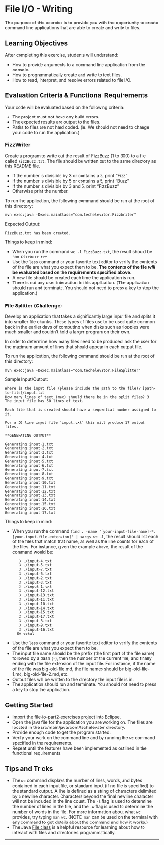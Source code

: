 # File I/O - Writing

The purpose of this exercise is to provide you with the opportunity to create command line applications that are able to create and write to files.

## Learning Objectives

After completing this exercise, students will understand:

* How to provide arguments to a command line application from the console.
* How to programmatically create and write to text files.
* How to read, interpret, and resolve errors related to file I/O.

## Evaluation Criteria & Functional Requirements

Your code will be evaluated based on the following criteria:

* The project must not have any build errors.
* The expected results are output to the files.
* Paths to files are not hard coded. (ie. We should not need to change your code to run the application.)

### FizzWriter

Create a program to write out the result of FizzBuzz (1 to 300) to a file called `FizzBuzz.txt`. The file should be written out to the same directory as this README file.

* If the number is divisible by 3 or contains a 3, print “Fizz”
* If the number is divisible by 5 or contains a 5, print “Buzz”
* If the number is divisible by 3 and 5, print “FizzBuzz”
* Otherwise print the number.

To run the application, the following command should be run at the root of this directory:

```
mvn exec:java -Dexec.mainClass="com.techelevator.FizzWriter"
```

Expected Output:
```
FizzBuzz.txt has been created.
```

Things to keep in mind:

* When you run the command `wc -l FizzBuzz.txt`, the result should be `300 FizzBuzz.txt`
* Use the `less` command or your favorite text editor to verify the contents of the file are what you expect them to be. **The contents of the file _will_ be evaluated based on the requirements specified above.**
* A new file should be created each time the application is run.
* There is not any user interaction in this application. (The application should run and terminate. You should not need to press a key to stop the application.)

### File Splitter (Challenge)

Develop an application that takes a significantly large input file and splits it into smaller file chunks. These types of files use to be used quite common back in the earlier days of computing when disks such as floppies were much smaller and couldn’t hold a larger program on their own.

In order to determine how many files need to be produced, ask the user for the maximum amount of lines that
should appear in each output file.

To run the application, the following command should be run at the root of this directory:

```
mvn exec:java -Dexec.mainClass="com.techelevator.FileSplitter"
```

Sample Input/Output:
```
Where is the input file (please include the path to the file)? [path-to-file]/input.txt
How many lines of text (max) should there be in the split files? 3
The input file has 50 lines of text.

Each file that is created should have a sequential number assigned to it.

For a 50 line input file "input.txt" this will produce 17 output files.

**GENERATING OUTPUT**

Generating input-1.txt
Generating input-2.txt
Generating input-3.txt
Generating input-4.txt
Generating input-5.txt
Generating input-6.txt
Generating input-7.txt
Generating input-8.txt
Generating input-9.txt
Generating input-10.txt
Generating input-11.txt
Generating input-12.txt
Generating input-13.txt
Generating input-14.txt
Generating input-15.txt
Generating input-16.txt
Generating input-17.txt

```

Things to keep in mind:

* When you run the command `find . -name '[your-input-file-name]-*.[your-input-file-extension]' | xargs wc -l`, the result should list each of the files that match that name, as well as the line counts for each of the files. For instance, given the example above, the result of the command would be:
    ```
       3 ./input-4.txt
       3 ./input-5.txt
       3 ./input-7.txt
       3 ./input-6.txt
       3 ./input-2.txt
       3 ./input-3.txt
       3 ./input-1.txt
       3 ./input-12.txt
       3 ./input-13.txt
       3 ./input-11.txt
       3 ./input-10.txt
       3 ./input-14.txt
       3 ./input-15.txt
       2 ./input-17.txt
       3 ./input-8.txt
       3 ./input-9.txt
       3 ./input-16.txt
      50 total
    ```
* Use the `less` command or your favorite text editor to verify the contents of the file are what you expect them to be.
* The input file name should be the prefix (the first part of the file name) followed by a dash (`-`), then the number of the current file, and finally ending with the file extension of the input file. For instance, if the name of the file was big-old-file.md, the file names should be big-old-file-1.md, big-old-file-2.md, etc.
* Output files will be written to the directory the input file is in.
* The application should run and terminate. You should not need to press a key to stop the application.

## Getting Started

* Import the file-io-part2-exercises project into Eclipse.
* Open the java file for the application you are working on. The files are located in the src/main/java/com/techelevator directory.
* Provide enough code to get the program started.
* Verify your work on the command line and by running the `wc` command specified in the requirements.
* Repeat until the features have been implemented as outlined in the functional requirements.

## Tips and Tricks

* The `wc` command displays the number of lines, words, and bytes contained in each input file, or standard input (if no file is specified) to the standard output. A line is defined as a string of characters delimited by a newline character. Characters beyond the final newline character will not be included in the line count. The `-l` flag is used to determine the number of lines in the file, and the `-w` flag is used to determine the number of words in the file. For more information about what `wc` provides, try typing `man wc`. (NOTE: `man` can be used on the terminal with any command to get details about the command and how it works.)
* The Java [File class][file-api-docs] is a helpful resource for learning about how to interact with files and directories programmatically.

---

[file-api-docs]: https://docs.oracle.com/javase/8/docs/api/java/io/File.html
